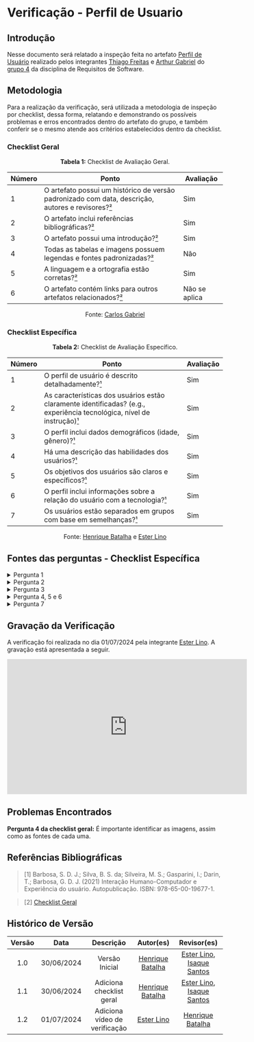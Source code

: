 # Verificação - Perfil de Usuario

## Introdução

Nesse documento será relatado a inspeção feita no artefato [Perfil de Usuário](https://requisitos-de-software.github.io/2024.1-Gov.br/#/perfil_usuario/perfil_usuario) realizado pelos integrantes [Thiago Freitas](https://github.com/thiagorfreitas) e [Arthur Gabriel](https://github.com/ArthurGabrieel) do [grupo 4](https://github.com/Requisitos-de-Software/2024.1-Gov.br) da disciplina de Requisitos de Software.
## Metodologia

Para a realização da verificação, será utilizada a metodologia de inspeção por checklist, dessa forma, relatando e demonstrando os possíveis problemas e erros encontrados dentro do artefato do grupo, e também conferir se o mesmo atende aos critérios estabelecidos dentro da checklist.

### Checklist Geral

<font><p style="text-align: center">**Tabela 1:** Checklist de Avaliação Geral.</p></font>

| Número  | Ponto                                                                                                           | Avaliação         |
|-----|----------------------------------------------------------------------------------------------------------------------|------------------|
| 1   | O artefato possui um histórico de versão padronizado com data, descrição, autores e revisores?[²](#ref2) | Sim |
| 2   | O artefato inclui referências bibliográficas?[²](#ref2) | Sim |
| 3   | O artefato possui uma introdução?[²](#ref2) | Sim |
| 4   | Todas as tabelas e imagens possuem legendas e fontes padronizadas?[²](#ref2)                                                             |       Não           |
| 5  | A linguagem e a ortografia estão corretas?[²](#ref2)  |  Sim |
| 6  | O artefato contém links para outros artefatos relacionados?[²](#ref2)                                                           |      Não se aplica            |

<div align="center">Fonte: <a href="https://github.com/TheCarlosRamos">Carlos Gabriel</a></div>


### Checklist Específica

<font><p style="text-align: center">**Tabela 2:** Checklist de Avaliação Específico.</p></font>

| Número | Ponto | Avaliação |
| ------ | ------ | --------- |
| 1 | O perfil de usuário é descrito detalhadamente?[¹](#ref1) | Sim |
| 2 | As características dos usuários estão claramente identificadas? (e.g., experiência tecnológica, nível de instrução)[¹](#ref1) | Sim |
| 3 | O perfil inclui dados demográficos (idade, gênero)?[¹](#ref1) | Sim |
| 4 | Há uma descrição das habilidades dos usuários?[¹](#ref1) | Sim |
| 5 | Os objetivos dos usuários são claros e específicos?[¹](#ref1) | Sim |
| 6 | O perfil inclui informações sobre a relação do usuário com a tecnologia?[¹](#ref1) | Sim |
| 7 | Os usuários estão separados em grupos com base em semelhanças?[¹](#ref1) | Sim  |

<div align="center">Fonte: <a href="https://github.com/HeBatalha">Henrique Batalha</a> e <a href="https://github.com/esteerlino">Ester Lino</a></div>

## Fontes das perguntas - Checklist Específica

</details>
<details><summary>Pergunta 1</summary>
<img src="assets/verificacao/perfil1.png" alt="ref" width="700"/>
</details>

</details>
<details><summary>Pergunta 2</summary>
<img src="assets/verificacao/perfil2.png" alt="ref" width="700"/>
</details>

</details>
<details><summary>Pergunta 3</summary>
<img src="assets/verificacao/perfil3.png" alt="ref" width="700"/>
</details>

</details>
<details><summary>Pergunta 4, 5 e 6</summary>
<img src="assets/verificacao/perfil4.png" alt="ref" width="700"/>
</details>

</details>
<details><summary>Pergunta 7</summary>
<img src="assets/verificacao/perfil5.png" alt="ref" width="700"/>
</details>

## Gravação da Verificação

A verificação foi realizada no dia 01/07/2024 pela integrante [Ester Lino](https://github.com/esteerlino). A gravação está apresentada a seguir.

<iframe width="560" height="315" src="https://www.youtube.com/embed/GQ94boQxqH4?si=x2TQ4xMcf0QrfN9W" title="YouTube video player" frameborder="0" allow="accelerometer; autoplay; clipboard-write; encrypted-media; gyroscope; picture-in-picture; web-share" referrerpolicy="strict-origin-when-cross-origin" allowfullscreen></iframe>

## Problemas Encontrados

**Pergunta 4 da checklist geral:** É importante identificar as imagens, assim como as fontes de cada uma.

## Referências Bibliográficas

<a id="ref1"></a>

> [1] Barbosa, S. D. J.; Silva, B. S. da; Silveira, M. S.; Gasparini, I.; Darin, T.; Barbosa, G. D. J. (2021)
Interação Humano-Computador e Experiência do usuário. Autopublicação. ISBN: 978-65-00-19677-1.

<a id="ref2"></a>

> [2] [Checklist Geral](verificacao/grupo_4/verificacao_grupo4.md#metodologia)

## Histórico de Versão

| Versão |    Data    |                      Descrição                      |      Autor(es)      | Revisor(es)  |
| :----: | :--------: | :-------------------------------------------------: | :-----------------: | :----------: |
|  1.0   | 30/06/2024 | Versão Inicial | [Henrique Batalha](https://github.com/HeBatalha) | [Ester Lino](https://github.com/esteerlino), [Isaque Santos](https://github.com/IsaqueSH) |
|  1.1   | 30/06/2024 | Adiciona checklist geral | [Henrique Batalha](https://github.com/HeBatalha) | [Ester Lino](https://github.com/esteerlino), [Isaque Santos](https://github.com/IsaqueSH) |
|  1.2   | 01/07/2024 | Adiciona vídeo de verificação | [Ester Lino](https://github.com/esteerlino) | [Henrique Batalha](https://github.com/HeBatalha) |
